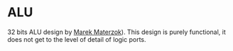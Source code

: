 # ALU

32 bits ALU design by [Marek Materzok](https://github.com/tilk)). This design is purely functional, it does not get to the level of detail of logic ports.

<div id="sheas_container_alu"><div style="width:100%; height:100%"><div class="loader"></div></div></div>
